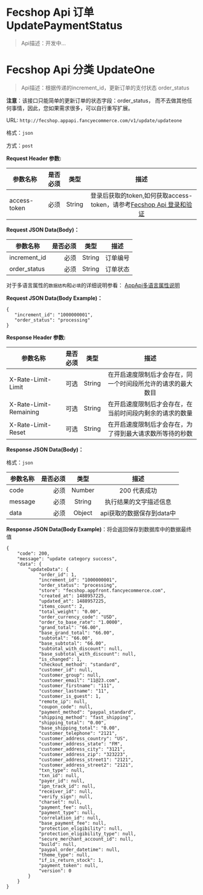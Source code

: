 Fecshop Api 订单 UpdatePaymentStatus
=========================

> Api描述：开发中...

Fecshop Api 分类 UpdateOne
=========================

> Api描述：根据传递的increment_id，更新订单的支付状态 order_status

**注意**：该接口只能简单的更新订单的状态字段：order_status，
而不去做其他任何事情，因此，您如果需求很多，可以自行重写扩展。


URL: `http://fecshop.appapi.fancyecommerce.com/v1/update/updateone`

格式：`json`

方式：`post`

**Request Header 参数:**


| 参数名称        | 是否必须    |  类型       |  描述     |
| ----------------| -----:      | :----:      |:----:     |
| access-token    | 必须        |   String    | 登录后获取的token,如何获取access-token，请参考[Fecshop Api 登录和验证](fecshop-api-login-and-verification.md)|


**Request JSON Data(Body)：**

| 参数名称                      | 是否必须    |  类型       |  描述     |
| ------------------------------| -----:      | :----:      |:----:     |
| increment_id                  | 必须        |   String    | 订单编号  |
| order_status                  | 必须        |   String    | 订单状态  |


对于多语言属性的`数据结构`和`必填`的详细说明参看： [AppApi多语言属性说明](fecshop-api-mutil-lang.md)

**Request JSON Data(Body Example)：**

```
{
   "increment_id": "1000000001",
   "order_status": "processing"
}
```


**Response Header 参数:**


| 参数名称                    | 是否必须    |  类型       |  描述     |
| ----------------------------| -----:      | :----:      |:----:     |
| X-Rate-Limit-Limit          | 可选        |   String    | 在开启速度限制后才会存在，同一个时间段所允许的请求的最大数目|
| X-Rate-Limit-Remaining      | 可选        |   String    | 在开启速度限制后才会存在，在当前时间段内剩余的请求的数量|
| X-Rate-Limit-Reset          | 可选        |   String    | 在开启速度限制后才会存在，为了得到最大请求数所等待的秒数|



**Response JSON Data(Body)：**

格式：`json`

| 参数名称        | 是否必须    |  类型       |  描述        |
| ----------------| -----:      | :----:      |:----:        | 
| code            | 必须        |   Number    | 200 代表成功 |
| message         | 必须        |   String    | 执行结果的文字描述信息  |
| data            | 必须        |   Object    | api获取的数据保存到data中  |

**Response JSON Data(Body Example)**：将会返回保存到数据库中的数据最终值

```
{
    "code": 200,
    "message": "update category success",
    "data": {
        "updateData": {
            "order_id": 1,
            "increment_id": "1000000001",
            "order_status": "processing",
            "store": "fecshop.appfront.fancyecommerce.com",
            "created_at": 1488957225,
            "updated_at": 1488957225,
            "items_count": 2,
            "total_weight": "0.00",
            "order_currency_code": "USD",
            "order_to_base_rate": "1.0000",
            "grand_total": "66.00",
            "base_grand_total": "66.00",
            "subtotal": "66.00",
            "base_subtotal": "66.00",
            "subtotal_with_discount": null,
            "base_subtotal_with_discount": null,
            "is_changed": 1,
            "checkout_method": "standard",
            "customer_id": null,
            "customer_group": null,
            "customer_email": "11@23.com",
            "customer_firstname": "111",
            "customer_lastname": "11",
            "customer_is_guest": 1,
            "remote_ip": null,
            "coupon_code": null,
            "payment_method": "paypal_standard",
            "shipping_method": "fast_shipping",
            "shipping_total": "0.00",
            "base_shipping_total": "0.00",
            "customer_telephone": "2121",
            "customer_address_country": "US",
            "customer_address_state": "FM",
            "customer_address_city": "3121",
            "customer_address_zip": "323223",
            "customer_address_street1": "2121",
            "customer_address_street2": "2121",
            "txn_type": null,
            "txn_id": null,
            "payer_id": null,
            "ipn_track_id": null,
            "receiver_id": null,
            "verify_sign": null,
            "charset": null,
            "payment_fee": null,
            "payment_type": null,
            "correlation_id": null,
            "base_payment_fee": null,
            "protection_eligibility": null,
            "protection_eligibility_type": null,
            "secure_merchant_account_id": null,
            "build": null,
            "paypal_order_datetime": null,
            "theme_type": null,
            "if_is_return_stock": 1,
            "payment_token": null,
            "version": 0
        }
    }
}

```

